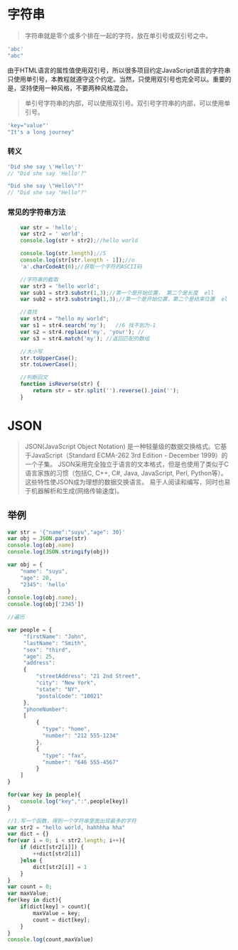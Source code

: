# 字符串

> 字符串就是零个或多个排在一起的字符，放在单引号或双引号之中。

```js
'abc'
"abc"
```
由于HTML语言的属性值使用双引号，所以很多项目约定JavaScript语言的字符串只使用单引号，本教程就遵守这个约定。当然，只使用双引号也完全可以。重要的是，坚持使用一种风格，不要两种风格混合。

> 单引号字符串的内部，可以使用双引号。双引号字符串的内部，可以使用单引号。
```js
'key="value"'
"It's a long journey"
```

### 转义

```js
'Did she say \'Hello\'?'
// "Did she say 'Hello'?"

"Did she say \"Hello\"?"
// "Did she say "Hello"?"
```

### 常见的字符串方法

```js
	var str = 'hello';
	var str2 = ' world';
	console.log(str + str2);//hello world

	console.log(str.length);//5
	console.log(str[str.length - 1]);//o
	'a'.charCodeAt(0);//获取一个字符的ASCII码

	//字符串的截取
	var str3 = 'hello world';
	var sub1 = str3.substr(1,3);//第一个是开始位置， 第二个是长度 	ell
	var sub2 = str3.substring(1,3);//第一个是开始位置，第二个是结束位置	el

	//查找
	var str4 = "hello my world";
    var s1 = str4.search('my');   //6 找不到为-1
    var s2 = str4.replace('my', 'your'); //
    var s3 = str4.match('my'); //返回匹配的数组

    //大小写
    str.toUpperCase();
    str.toLowerCase();

    //判断回文
    function isReverse(str) {
    	return str = str.split('').reverse().join('');
    }
```

# JSON

> JSON(JavaScript Object Notation) 是一种轻量级的数据交换格式。它基于JavaScript（Standard ECMA-262 3rd Edition - December 1999）的一个子集。 JSON采用完全独立于语言的文本格式，但是也使用了类似于C语言家族的习惯（包括C, C++, C#, Java, JavaScript, Perl, Python等）。这些特性使JSON成为理想的数据交换语言。 易于人阅读和编写，同时也易于机器解析和生成(网络传输速度)。

## 举例
```js
var str = '{"name":"suyu","age": 30}'
var obj = JSON.parse(str)
console.log(obj.name)
console.log(JSON.stringify(obj))

var obj = {
	"name": "suyu",
	"age": 20,
	"2345": 'hello'
}
console.log(obj.name);
console.log(obj['2345'])

//遍历

var people = {
     "firstName": "John",
     "lastName": "Smith",
     "sex": "third",
     "age": 25,
     "address": 
     {
         "streetAddress": "21 2nd Street",
         "city": "New York",
         "state": "NY",
         "postalCode": "10021"
     },
     "phoneNumber": 
     [
         {
           "type": "home",
           "number": "212 555-1234"
         },
         {
           "type": "fax",
           "number": "646 555-4567"
         }
    ]
}

for(var key in people){
	console.log("key",":",people[key])
}

//1.写一个函数，得到一个字符串里面出现最多的字符
var str2 = "hello world, hahhhha hha"
var dict = {}
for(var i = 0; i < str2.length; i++){
	if (dict[str2[i]]) {
		++dict[str2[i]]
	}else {
		dict[str2[i]] = 1
	}
}
var count = 0;
var maxValue;
for(key in dict){
	if(dict[key] > count){
		maxValue = key;
		count = dict[key];
	}
}
console.log(count,maxValue)

```
